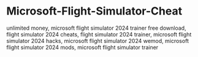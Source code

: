 # Microsoft-Flight-Simulator-Cheat
unlimited money, microsoft flight simulator 2024 trainer free download, flight simulator 2024 cheats, flight simulator 2024 trainer, microsoft flight simulator 2024 hacks, microsoft flight simulator 2024 wemod, microsoft flight simulator 2024 mods, microsoft flight simulator trainer
